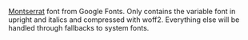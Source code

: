 [Montserrat](https://fonts.google.com/specimen/Montserrat) font from Google Fonts. Only contains the variable font in upright and italics and compressed with woff2. Everything else will be handled through fallbacks to system fonts.
